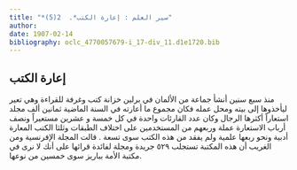 ```yaml
---
title: "*سير العلم : إعارة الكتب*.  2(5)"
author: 
date: 1907-02-14
bibliography: oclc_4770057679-i_17-div_11.d1e1720.bib
---
```




##  إعارة الكتب 


 منذ  سبع  سنين أنشأ جماعة من الألمان في برلين خزانة كتب وغرفة للقراءة وهي تعير ليأخذوها إلى بيته ومحل عمله فكان مجموع ما أعارته في السنة الماضية  ثمانين  ألف  مجلد استعاراً أكثرها الرجال وكان عدد القارئات واحدة في كل  خمسة  و  عشرين  مستعيراً ونصف أرباب الاستعارة عملة وربعهم من المستخدمين على اختلاف الطبقات وثلثا الكتب المعارة أدبية ونحو ربعها علمية ولم يفقد من هذه الكتب سوى  تسعة  . قالت المجلة الإفرنسية ومن الغريب أن هذه المكتبة تستجلب  ٥٢٩  جريدة ومجلة لفائدة قرائها على أنك لا نرى في مكتبة الأمة بباريز سوى  خمسين  من نوعها. 
